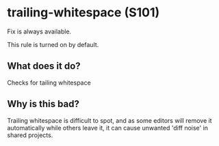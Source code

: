 # trailing-whitespace (S101)
Fix is always available.

This rule is turned on by default.

## What does it do?
Checks for tailing whitespace

## Why is this bad?
Trailing whitespace is difficult to spot, and as some editors will remove it
automatically while others leave it, it can cause unwanted 'diff noise' in
shared projects.